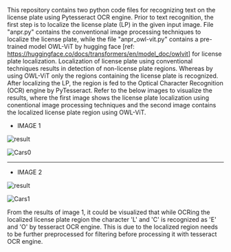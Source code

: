 This repository contains two python code files for recognizing text on the license plate using Pytesseract OCR engine. Prior to text recognition, the first step is to localize the license 
plate (LP) in the given input image. File "anpr.py" contains the conventional image processing techniques to localize the license plate, while the file "anpr_owl-vit.py" contains a pre-trained 
model OWL-ViT by hugging face [ref: https://huggingface.co/docs/transformers/en/model_doc/owlvit] for license plate localization. Localization of license plate using conventional techniques 
results in detection of non-license plate regions. Whereas by using OWL-ViT only the regions containing the license plate is recognized. After localizing the LP, the region is fed to the 
Optical Character Recognition (OCR) engine by PyTesseract. Refer to the below images to visualize the results, where the first image shows the license plate localization using conentional image processing techniques and the second image contains the localized license plate region using OWL-ViT.

*    IMAGE 1
  
![result](https://github.com/RajaAhsan97/Automatic-Number-Plate-Recognition-using-OWL-VIT-and-character-recognition-using-Pytesseract-OCR-/assets/155144523/ff409242-6536-4b7c-8921-65a64000df37)

![Cars0](https://github.com/RajaAhsan97/Automatic-Number-Plate-Recognition-using-OWL-VIT-and-character-recognition-using-Pytesseract-OCR-/assets/155144523/57b98f94-5222-4f2d-af35-62cb867baed1)

_____________________________________________________________________________________________________________________________________________________________________________________
*    IMAGE 2
  
![result](https://github.com/RajaAhsan97/Automatic-Number-Plate-Recognition-using-OWL-VIT-and-character-recognition-using-Pytesseract-OCR-/assets/155144523/d175f239-c5b7-46f7-8324-c1ca29a1190f)

![Cars1](https://github.com/RajaAhsan97/Automatic-Number-Plate-Recognition-using-OWL-VIT-and-character-recognition-using-Pytesseract-OCR-/assets/155144523/4a754574-be32-4a85-baeb-37601107a4b7)


From the results of image 1, it could be visualized that while OCRing the localized license plate region the character 'L' and 'C' is recognized as 'E' and 'O' by tesseract OCR engine. 
This is due to the localized region needs to be further preprocessed for filtering before processing it with tesseract OCR engine. 

